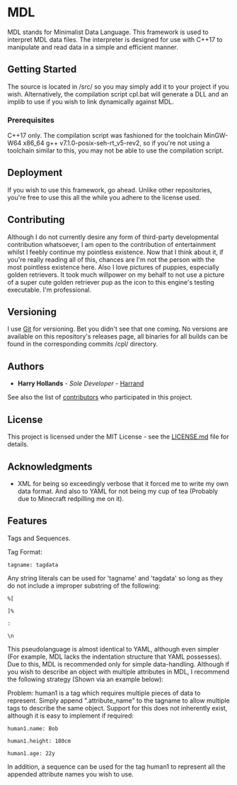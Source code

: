 # MDL
MDL stands for Minimalist Data Language. This framework is used to interpret MDL data files. The interpreter is designed for use with C++17 to manipulate and read data in a simple and efficient manner.

## Getting Started

The source is located in /src/ so you may simply add it to your project if you wish. Alternatively, the compilation script cpl.bat will generate a DLL and an implib to use if you wish to link dynamically against MDL.

### Prerequisites

C++17 only. The compilation script was fashioned for the toolchain MinGW-W64 x86_64 g++ v7.1.0-posix-seh-rt_v5-rev2, so if you're not using a toolchain similar to this, you may not be able to use the compilation script.

## Deployment

If you wish to use this framework, go ahead. Unlike other repositories, you're free to use this all the while you adhere to the license used.

## Contributing

Although I do not currently desire any form of third-party developmental contribution whatsoever, I am open to the contribution of entertainment whilst I feebly continue my pointless existence. Now that I think about it, if you're really reading all of this, chances are I'm not the person with the most pointless existence here. Also I love pictures of puppies, especially golden retrievers. It took much willpower on my behalf to not use a picture of a super cute golden retriever pup as the icon to this engine's testing executable. I'm professional.

## Versioning

I use [Git](http://github.com/) for versioning. Bet you didn't see that one coming. No versions are available on this repository's releases page, all binaries for all builds can be found in the corresponding commits /cpl/ directory.

## Authors

* **Harry Hollands** - *Sole Developer* - [Harrand](https://github.com/Harrand)

See also the list of [contributors](https://github.com/Harrand/MDL/contributors) who participated in this project.

## License

This project is licensed under the MIT License - see the [LICENSE.md](LICENSE.md) file for details.

## Acknowledgments

* XML for being so exceedingly verbose that it forced me to write my own data format. And also to YAML for not being my cup of tea (Probably due to Minecraft redpilling me on it).

## Features
Tags and Sequences.

Tag Format:

`tagname: tagdata`

Any string literals can be used for 'tagname' and 'tagdata' so long as they do not include a improper substring of the following:

`%[`

`]%`

`:`

`\n`

This pseudolanguage is almost identical to YAML, although even simpler (For example, MDL lacks the indentation structure that YAML possesses). Due to this, MDL is recommended only for simple data-handling. Although if you wish to describe an object with multiple attributes in MDL, I recommend the following strategy (Shown via an example below):

Problem:
human1 is a tag which requires multiple pieces of data to represent. Simply append ".attribute_name" to the tagname to allow multiple tags to describe the same object. Support for this does not inherently exist, although it is easy to implement if required:

`human1.name: Bob`

`human1.height: 180cm`

`human1.age: 22y`

In addition, a sequence can be used for the tag human1 to represent all the appended attribute names you wish to use.